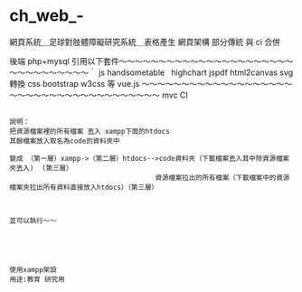 # ch_web_-
網頁系統＿足球對肢體障礙研究系統＿表格產生
網頁架構 部分傳統 與 ci 合併


後端
php+mysql
引用以下套件～～～～～～～～～～～～～～～～～～～～～～～～～～～～～～～～｀
js  handsometable   highchart  jspdf  html2canvas svg轉換
css bootstrap w3css 等
vue.js
～～～～～～～～～～～～～～～～～～～～～～～～～～～～～～～～～～～～～～
mvc CI
~~~~~~~~~~~~~~~~~~~~~~~~~~~~~~~~~~~~~~~~~~~~~~~~~~~~~~~~~~~~~

說明：
把資源檔案裡的所有檔案 丟入 xampp下面的htdocs 
其餘檔案放入取名為code的資料夾中

變成 （第一層）xampp->（第二層）htdocs-->code資料夾（下載檔案丟入其中除資源檔案夾丟入)  (第三層）
                                    資源檔案拉出的所有檔案（下載檔案中的資源檔案夾拉出所有資料直接放入htdocs）（第三層）

          
                  
並可以執行～～





使用xampp架設
用途:教育 研究用
